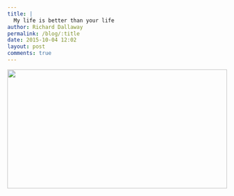 ```yaml
---
title: |
  My life is better than your life
author: Richard Dallaway
permalink: /blog/:title
date: 2015-10-04 12:02
layout: post
comments: true
---
```


<div><a href="//static.skitters.dallaway.com/tp_IMG_20151004_120051.JPG"><img src="//static.skitters.dallaway.com/tp_thumb_IMG_20151004_120051.JPG" width="500" height="270"/></a></div>


  
      
